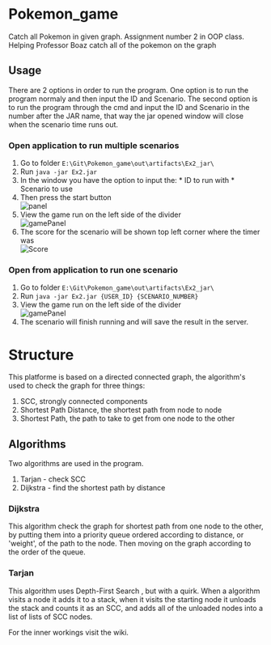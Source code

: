 # Pokemon_game
Catch all Pokemon in given graph. Assignment number 2 in OOP class.
Helping Professor Boaz catch all of the pokemon on the graph

## Usage
There are 2 options in order to run the program. One option is to run the program normaly and then input the ID and Scenario. The second option is to run the program through the
cmd and input the ID and Scenario in the number after the JAR name, that way the jar opened window will close when the scenario time runs out.

### Open application to run multiple scenarios
  1. Go to folder `E:\Git\Pokemon_game\out\artifacts\Ex2_jar\`
  2. Run `java -jar Ex2.jar`
  3. In the window you have the option to input the:
    * ID to run with
    * Scenario to use
  4. Then press the start button\
![panel](https://user-images.githubusercontent.com/26150015/102694529-56f6b300-422a-11eb-80f9-60cdcf167939.PNG)
  5. View the game run on the left side of the divider\
  ![gamePanel](https://user-images.githubusercontent.com/26150015/102694688-60344f80-422b-11eb-98f7-4d1e593d8227.PNG)
  6. The score for the scenario will be shown top left corner where the timer was\
  ![Score](https://user-images.githubusercontent.com/26150015/102696238-85c65680-4235-11eb-9698-23a7bb2cb1b1.PNG)


  
  
### Open from application to run one scenario
  1. Go to folder `E:\Git\Pokemon_game\out\artifacts\Ex2_jar\`
  2. Run `java -jar Ex2.jar {USER_ID} {SCENARIO_NUMBER}`
  3. View the game run on the left side of the divider\
  ![gamePanel](https://user-images.githubusercontent.com/26150015/102694688-60344f80-422b-11eb-98f7-4d1e593d8227.PNG)
  4. The scenario will finish running and will save the result in the server.
 
# Structure
This platforme is based on a directed connected graph, the algorithm's used to check the graph for three things:
  1. SCC, strongly connected components
  2. Shortest Path Distance, the shortest path from node to node
  3. Shortest Path, the path to take to get from one node to the other
## Algorithms
Two algorithms are used in the program.
1. Tarjan - check SCC
2. Dijkstra - find the shortest path by distance

### Dijkstra
This algorithm check the graph for shortest path from one node to the other, by putting them into a priority queue ordered according to distance, or 'weight', of the path to the node. Then moving on the graph according to the order of the queue.

### Tarjan
This algorithm uses Depth-First Search , but with a quirk. When a algorithm visits a node it adds it to a stack, when it visits the starting node it unloads the stack and counts it as an SCC, and adds all of the unloaded nodes into a list of lists of SCC nodes.

For the inner workings visit the wiki.
